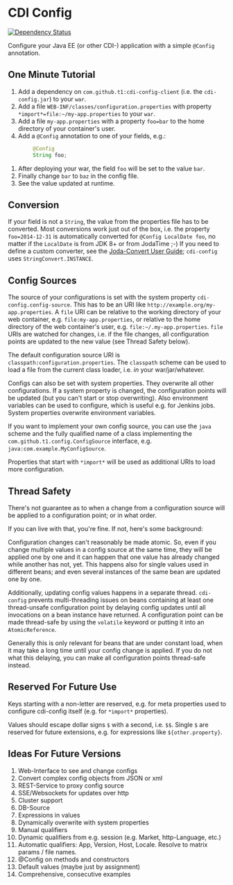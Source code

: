 # CDI Config

[![Dependency Status](https://www.versioneye.com/user/projects/53f72f0ae09da337bc0003bd/badge.svg?style=flat)](https://www.versioneye.com/user/projects/53f72f0ae09da337bc0003bd)

Configure your Java EE (or other CDI-) application with a simple `@Config` annotation.

## One Minute Tutorial

1. Add a dependency on `com.github.t1:cdi-config-client` (i.e. the `cdi-config.jar`) to your `war`.
1. Add a file `WEB-INF/classes/configuration.properties` with property `*import*=file:~/my-app.properties` to your `war`.
1. Add a file `my-app.properties` with a property `foo=bar` to the home directory of your container's user.
1. Add a `@Config` annotation to one of your fields, e.g.:

```java
        @Config
        String foo;
```
1. After deploying your war, the field `foo` will be set to the value `bar`.
1. Finally change `bar` to `baz` in the config file.
1. See the value updated at runtime.

## Conversion

If your field is not a `String`, the value from the properties file has to be converted. Most conversions work just out of the box, i.e. the property `foo=2014-12-31` is automatically converted for `@Config LocalDate foo`, no matter if the `LocalDate` is from JDK 8+ or from JodaTime ;-) If you need to define a custom converter, see the [Joda-Convert User Guide](http://www.joda.org/joda-convert/userguide.html); `cdi-config` uses `StringConvert.INSTANCE`.

## Config Sources

The source of your configurations is set with the system property `cdi-config.config-source`. This has to be an URI like `http://example.org/my-app.properties`. A `file` URI can be relative to the working directory of your web container, e.g. `file:my-app.properties`, or relative to the home directory of the web container's user, e.g. `file:~/.my-app.properties`. `file` URIs are watched for changes, i.e. if the file changes, all configuration points are updated to the new value (see Thread Safety below).

The default configuration source URI is `classpath:configuration.properties`. The `classpath` scheme can be used to load a file from the current class loader, i.e. _in_ your war/jar/whatever.

Configs can also be set with system properties. They overwrite all other configurations. If a system property is changed, the configuration points will be updated (but you can't start or stop overwriting). Also environment variables can be used to configure, which is useful e.g. for Jenkins jobs. System properties overwrite environment variables.

If you want to implement your own config source, you can use the `java` scheme and the fully qualified name of a class implementing the `com.github.t1.config.ConfigSource` interface, e.g. `java:com.example.MyConfigSource`.

Properties that start with `*import*` will be used as additional URIs to load more configuration.

## Thread Safety

There's not guarantee as to when a change from a configuration source will be applied to a configuration point; or in what order.

If you can live with that, you're fine. If not, here's some background:

Configuration changes can't reasonably be made atomic. So, even if you change multiple values in a config source at the same time, they will be applied one by one and it can happen that one value has already changed while another has not, yet. This happens also for single values used in different beans; and even several instances of the same bean are updated one by one.

Additionally, updating config values happens in a separate thread. `cdi-config` prevents multi-threading issues on beans containing at least one thread-unsafe configuration point by delaying config updates until all invocations on a bean instance have returned. A configuration point can be made thread-safe by using the `volatile` keyword or putting it into an `AtomicReference`.

Generally this is only relevant for beans that are under constant load, when it may take a long time until your config change is applied. If you do not what this delaying, you can make all configuration points thread-safe instead.

## Reserved For Future Use

Keys starting with a non-letter are reserved, e.g. for meta properties used to configure cdi-config itself (e.g. for `*import*` properties).

Values should escape dollar signs `$` with a second, i.e. `$$`. Single `$` are reserved for future extensions, e.g. for expressions like `${other.property}`.

## Ideas For Future Versions

1. Web-Interface to see and change configs
1. Convert complex config objects from JSON or xml
1. REST-Service to proxy config source
1. SSE/Websockets for updates over http
1. Cluster support
1. DB-Source
1. Expressions in values
1. Dynamically overwrite with system properties
1. Manual qualifiers
1. Dynamic qualifiers from e.g. session (e.g. Market, http-Language, etc.)
1. Automatic qualifiers: App, Version, Host, Locale. Resolve to matrix params / file names.
1. @Config on methods and constructors
1. Default values (maybe just by assignment)
1. Comprehensive, consecutive examples
